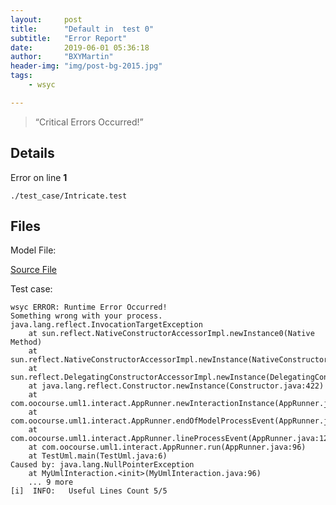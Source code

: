 ```yaml
---
layout:     post
title:      "Default in  test 0"
subtitle:   "Error Report"
date:       2019-06-01 05:36:18
author:     "BXYMartin"
header-img: "img/post-bg-2015.jpg"
tags:
    - wsyc

---
```


> “Critical Errors Occurred!”


## Details

Error on line **1**

```
./test_case/Intricate.test
```

## Files

Model File:

[Source File](https://github.com/BXYMartin/OO-Public/blob/master/test_mdj/.mdj)

Test case:

```
wsyc ERROR: Runtime Error Occurred!
Something wrong with your process.
java.lang.reflect.InvocationTargetException
	at sun.reflect.NativeConstructorAccessorImpl.newInstance0(Native Method)
	at sun.reflect.NativeConstructorAccessorImpl.newInstance(NativeConstructorAccessorImpl.java:62)
	at sun.reflect.DelegatingConstructorAccessorImpl.newInstance(DelegatingConstructorAccessorImpl.java:45)
	at java.lang.reflect.Constructor.newInstance(Constructor.java:422)
	at com.oocourse.uml1.interact.AppRunner.newInteractionInstance(AppRunner.java:190)
	at com.oocourse.uml1.interact.AppRunner.endOfModelProcessEvent(AppRunner.java:146)
	at com.oocourse.uml1.interact.AppRunner.lineProcessEvent(AppRunner.java:122)
	at com.oocourse.uml1.interact.AppRunner.run(AppRunner.java:96)
	at TestUml.main(TestUml.java:6)
Caused by: java.lang.NullPointerException
	at MyUmlInteraction.<init>(MyUmlInteraction.java:96)
	... 9 more
[i]  INFO:	 Useful Lines Count 5/5
```


